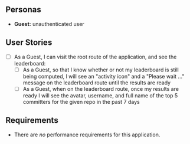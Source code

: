 ## Personas

- **Guest:** unauthenticated user

## User Stories

- [ ] As a Guest, I can visit the root route of the application, and see the leaderboard:
  - [ ] As a Guest, so that I know whether or not my leaderboard is still being computed, I will see an "activity icon" and a "Please wait ..." message on the leaderboard route until the results are ready
  - [ ] As a Guest, when on the leaderboard route, once my results are ready I will see the avatar, username, and full name of the top 5 committers for the given repo in the past 7 days

## Requirements

- There are _no_ performance requirements for this application.
